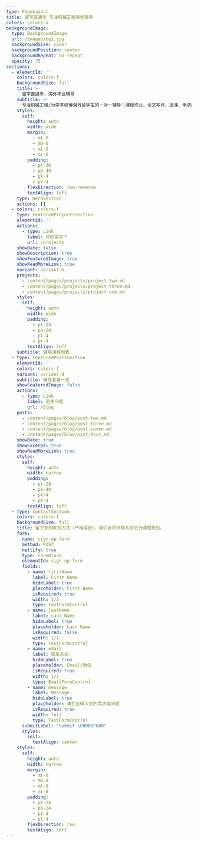 ```yaml
---
type: PageLayout
title: 留学直通车_专注机械工程海外辅导
colors: colors-a
backgroundImage:
  type: BackgroundImage
  url: /images/bg1.jpg
  backgroundSize: cover
  backgroundPosition: center
  backgroundRepeat: no-repeat
  opacity: 75
sections:
  - elementId: ''
    colors: colors-f
    backgroundSize: full
    title: >-
      留学直通车，海外学业辅导
    subtitle: >-
      专注机械工程/力学本硕博海外留学生的一对一辅导：课程作业、论文写作、选课、申请建议。私塾式整学期、整学年保驾护航，妈妈再也不用担心我的学习。
    styles:
      self:
        height: auto
        width: wide
        margin:
          - mt-0
          - mb-0
          - ml-0
          - mr-0
        padding:
          - pt-36
          - pb-48
          - pl-4
          - pr-4
        flexDirection: row-reverse
        textAlign: left
    type: HeroSection
    actions: []
  - colors: colors-f
    type: FeaturedProjectsSection
    elementId: ''
    actions:
      - type: Link
        label: 你的需求？
        url: /projects
    showDate: false
    showDescription: true
    showFeaturedImage: true
    showReadMoreLink: true
    variant: variant-b
    projects:
      - content/pages/projects/project-two.md
      - content/pages/projects/project-three.md
      - content/pages/projects/project-one.md
    styles:
      self:
        height: auto
        width: wide
        padding:
          - pt-24
          - pb-24
          - pl-4
          - pr-4
        textAlign: left
    subtitle: 辅导课程列表
  - type: FeaturedPostsSection
    elementId: ''
    colors: colors-f
    variant: variant-d
    subtitle: 辅导套餐一览
    showFeaturedImage: false
    actions:
      - type: Link
        label: 更多问题
        url: /blog
    posts:
      - content/pages/blog/post-two.md
      - content/pages/blog/post-three.md
      - content/pages/blog/post-seven.md
      - content/pages/blog/post-four.md
    showDate: true
    showExcerpt: true
    showReadMoreLink: true
    styles:
      self:
        height: auto
        width: narrow
        padding:
          - pt-28
          - pb-48
          - pl-4
          - pr-4
        textAlign: left
  - type: ContactSection
    colors: colors-f
    backgroundSize: full
    title: 留下您的联系方式（严格保密），我们会尽快联系您进行课程规划。
    form:
      name: sign-up-form
      method: POST
      netlify: true
      type: FormBlock
      elementId: sign-up-form
      fields:
        - name: firstName
          label: First Name
          hideLabel: true
          placeholder: First Name
          isRequired: true
          width: 1/2
          type: TextFormControl
        - name: lastName
          label: Last Name
          hideLabel: true
          placeholder: Last Name
          isRequired: false
          width: 1/2
          type: TextFormControl
        - name: email
          label: 联系方式
          hideLabel: true
          placeholder: Email/微信
          isRequired: true
          width: 1/2
          type: EmailFormControl
        - name: message
          label: Message
          hideLabel: true
          placeholder: 请在此输入您的需求或问题
          isRequired: true
          width: full
          type: TextFormControl
      submitLabel: "Submit \U0001F680"
      styles:
        self:
          textAlign: center
    styles:
      self:
        height: auto
        width: narrow
        margin:
          - mt-0
          - mb-0
          - ml-0
          - mr-0
        padding:
          - pt-24
          - pb-24
          - pr-4
          - pl-4
        flexDirection: row
        textAlign: left
---
```

